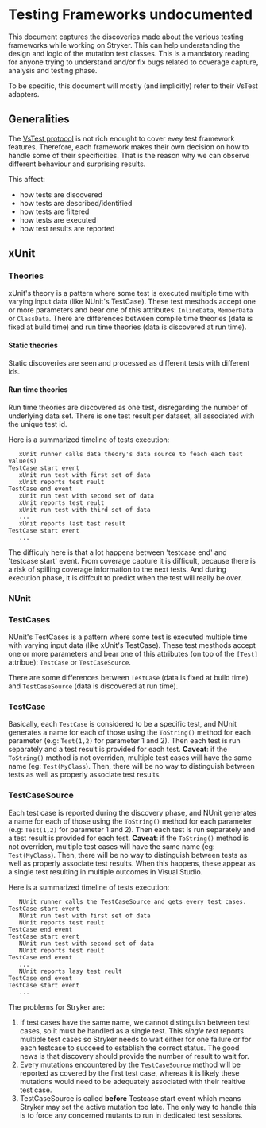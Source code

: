 # Testing Frameworks undocumented
This document captures the discoveries made about the various testing frameworks while working on Stryker. 
This can help understanding the design and logic of the mutation test classes.
This is a mandatory reading for anyone trying to understand and/or fix bugs related to coverage capture, analysis and testing phase.

To be specific, this document will mostly (and implicitly) refer to their VsTest adapters.

## Generalities
The [VsTest protocol](https://github.com/Microsoft/vstest-docs/blob/master/RFCs/0006-DataCollection-Protocol.md) is not
rich enought to cover evey test framework features. Therefore, each framework makes their own decision on how to handle
some of their specificities. That is the reason why we can observe different behaviour and surprising results.

This affect:
- how tests are discovered
- how tests are described/identified
- how tests are filtered
- how tests are executed
- how test results are reported
## xUnit

### Theories
xUnit's theory is a pattern where some test is executed multiple time with varying input data (like NUnit's TestCase). 
These test mesthods accept one or more parameters and bear one of this attributes: `InlineData`, `MemberData` or `ClassData`.
There are differences
between compile time theories (data is fixed at build time) and run time theories (data is discovered at run time).

#### Static theories
Static discoveries are seen and processed as different tests with different ids.

#### Run time theories
Run time theories are discovered as one test, disregarding the number of underlying data set.
There is one test result per dataset, all associated with the unique test id.

Here is a summarized timeline of tests execution:
```
   xUnit runner calls data theory's data source to feach each test value(s)
TestCase start event
   xUnit run test with first set of data
   xUnit reports test reult
TestCase end event
   xUnit run test with second set of data
   xUnit reports test reult
   xUnit run test with third set of data
   ...
   xUnit reports last test result
TestCase start event
   ...
```
The difficuly here is that a lot happens between 'testcase end' and 'testcase start' event. From coverage capture it is
difficult, because there is a risk of spilling coverage information to the next tests.
And during execution phase, it is diffcult to predict when the test will really be over. 


### NUnit

### TestCases
NUnit's TestCases is a pattern where some test is executed multiple time with varying input data (like xUnit's TestCase).
These test mesthods accept one or more parameters and bear one of this attributes (on top of the `[Test]` attribue):
 `TestCase` or `TestCaseSource`.

There are some differences
between `TestCase` (data is fixed at build time) and `TestCaseSource` (data is discovered at run time).

### TestCase
Basically, each `TestCase` is considered to be a specific test, and NUnit generates a name for each of those using the
`ToString()` method for each parameter (e.g: `Test(1,2)` for parameter 1 and 2).
Then each test is run separately and a test result is provided for each test.
**Caveat**: if the `ToString()` method is not overriden, multiple test cases will have the same name 
(eg: `Test(MyClass`). Then, there will be no way to distinguish between tests as well as properly associate test
results.

### TestCaseSource
Each test case is reported during the discovery phase, and NUnit generates a name for each of those using the
`ToString()` method for each parameter (e.g: `Test(1,2)` for parameter 1 and 2).
Then each test is run separately and a test result is provided for each test.
**Caveat**: if the `ToString()` method is not overriden, multiple test cases will have the same name 
(eg: `Test(MyClass`). Then, there will be no way to distinguish between tests as well as properly associate test
results.
When this happens, these appear as a single test resulting in multiple outcomes in Visual Studio.

Here is a summarized timeline of tests execution:
```
   NUnit runner calls the TestCaseSource and gets every test cases.
TestCase start event
   NUnit run test with first set of data
   NUnit reports test reult
TestCase end event
TestCase start event
   NUnit run test with second set of data
   NUnit reports test reult
TestCase end event
   ...
   NUnit reports lasy test reult
TestCase end event
TestCase start event
   ...
```

The problems for Stryker are:
1. If test cases have the same name, we cannot distinguish between test cases, so it must be handled as a single test. This *single test* reports multiple test cases so Stryker needs to wait either for one failure or for each testcase
to succeed to establish the correct status. The good news is that discovery should provide the number of result to wait for.
2. Every mutations encountered by the `TestCaseSource` method will be reported as covered by the first test case,
whereas it is likely these mutations would need to be adequately associated with their realtive test case.
3. TestCaseSource is called **before** Testcase start event which means Stryker may set the active mutation too late. 
The only way to handle this is to force any concerned mutants to run in dedicated test sessions.

